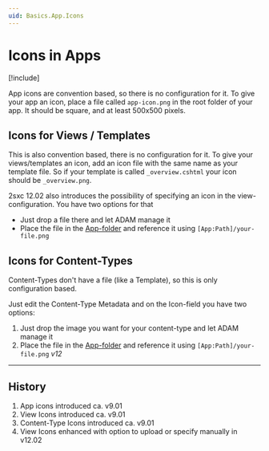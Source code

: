 ```yaml
---
uid: Basics.App.Icons
---
```


# Icons in Apps

[!include[](~/pages/basics/stack/_shared-float-summary.md)]
<style>.context-box-summary .data-assets-app { visibility: visible; }</style>

App icons are convention based, so there is no configuration for it. 
To give your app an icon, place a file called `app-icon.png` in the root folder of your app. 
It should be square, and at least 500x500 pixels. 


## Icons for Views / Templates

This is also convention based, there is no configuration for it. 
To give your views/templates an icon, add an icon file with the same name as your template file. 
So if your template is called `_overview.cshtml` your icon should be `_overview.png`.

2sxc 12.02 also introduces the possibility of specifying an icon in the view-configuration. You have two options for that

* Just drop a file there and let ADAM manage it
* Place the file in the [App-folder](xref:Basics.App.FolderStructure) and reference it using `[App:Path]/your-file.png`

## Icons for Content-Types

Content-Types don't have a file (like a Template), so this is only configuration based. 

Just edit the Content-Type Metadata and on the Icon-field you have two options:

1. Just drop the image you want for your content-type and let ADAM manage it
1. Place the file in the [App-folder](xref:Basics.App.FolderStructure) and reference it using `[App:Path]/your-file.png` _v12_

---

## History

1. App icons introduced ca. v9.01
1. View Icons introduced ca. v9.01
1. Content-Type Icons introduced ca. v9.01
1. View Icons enhanced with option to upload or specify manually in v12.02